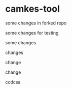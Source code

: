 # camkes-tool

some changes in forked repo

some changes for testing

some changes

changes

change

change

ccdcsa
